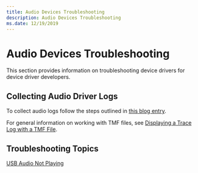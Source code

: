 ```yaml
---
title: Audio Devices Troubleshooting
description: Audio Devices Troubleshooting
ms.date: 12/19/2019
---
```


# Audio Devices Troubleshooting

This section provides information on troubleshooting device drivers for device driver developers.

## Collecting Audio Driver Logs

To collect audio logs follow the steps outlined in [this blog entry](https://matthewvaneerde.wordpress.com/2016/09/26/report-problems-with-logs-and-suggest-features-with-the-feedback-hub/).

For general information on working with TMF files, see [Displaying a Trace Log with a TMF File](../devtest/displaying-a-trace-log-with-a-tmf-file.md).

## Troubleshooting Topics

[USB Audio Not Playing ](usb-audio-not-playing.md)
